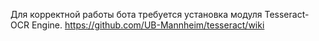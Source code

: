 Для корректной работы бота требуется установка модуля Tesseract-OCR Engine. https://github.com/UB-Mannheim/tesseract/wiki
